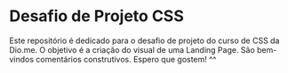 # Desafio de Projeto CSS
Este repositório é dedicado para o desafio de projeto do curso de CSS da Dio.me. O objetivo é a criação do visual de uma Landing Page.
São bem-vindos comentários construtivos. Espero que gostem! ^^
